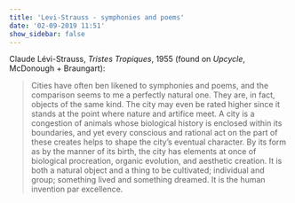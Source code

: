 ```yaml
---
title: 'Levi-Strauss - symphonies and poems'
date: '02-09-2019 11:51'
show_sidebar: false
---
```


Claude Lévi-Strauss, *Tristes Tropiques*, 1955 (found on *Upcycle*, McDonough + Braungart):

> Cities have often ben likened to symphonies and poems, and the comparison seems to me a perfectly natural one. They are, in fact, objects of the same kind. The city may even be rated higher since it stands at the point where nature and artifice meet. A city is a congestion of animals whose biological history is enclosed within its boundaries, and yet every conscious and rational act on the part of these creates helps to shape the city’s eventual character. By its form as by the manner of its birth, the city has elements at once of biological procreation, organic evolution, and aesthetic creation. It is both a natural object and a thing to be cultivated; individual and group; something lived and something dreamed. It is the human invention par excellence.